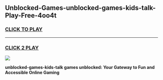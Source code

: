 
## Unblocked-Games-unblocked-games-kids-talk-Play-Free-4oo4t
<h3>
<a href="https://premium76.site?title=unblocked-games-kids-talk&ref=21A">CLICK TO PLAY</a></h3>
<hr>

<h3>
<a href="https://premium76.site?title=unblocked-games-kids-talk&ref=21A">CLICK 2 PLAY</a>
  
</h3>

<a href="https://premium76.site?title=unblocked-games-kids-talk&ref=21A"><img src="https://clearcache.store/games.png"></a>


**unblocked-games-kids-talk games unblocked: Your Gateway to Fun and Accessible Online Gaming**
